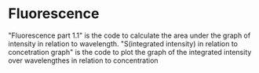 # Fluorescence
"Fluorescence part 1.1" is the code to calculate the area under the graph of intensity in relation to wavelength. 
"S(integrated intensity) in relation to concetration graph" is the code to plot the graph of the integrated intensity over wavelengthes in relation to concentration

